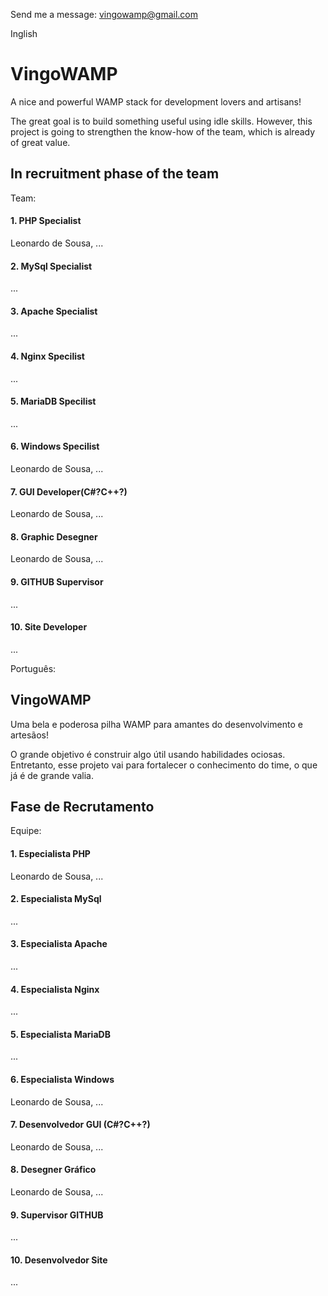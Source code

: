 Send me a message: vingowamp@gmail.com

Inglish
# VingoWAMP
A nice and powerful WAMP stack for development lovers and artisans!

The great goal is to build something useful using idle skills. However, this project is going to strengthen the know-how of the team, which is already of great value.

## In recruitment phase of the team
Team:
#### 1. PHP Specialist 
   Leonardo de Sousa, ...
#### 2. MySql Specialist
   ...
#### 3. Apache Specialist
   ...
#### 4. Nginx Specilist
   ...
#### 5. MariaDB Specilist
   ...
#### 6. Windows Specilist
   Leonardo de Sousa, ...
#### 7. GUI Developer(C#?C++?)
   Leonardo de Sousa, ...
#### 8. Graphic Desegner
   Leonardo de Sousa, ...
#### 9. GITHUB Supervisor
   ...
#### 10. Site Developer
   ...

Português:
## VingoWAMP
Uma bela e poderosa pilha WAMP para amantes do desenvolvimento e artesãos!

O grande objetivo é construir algo útil usando habilidades ociosas. Entretanto, esse projeto vai para fortalecer o conhecimento do time, o que já é de grande valia.

## Fase de Recrutamento
Equipe:
#### 1. Especialista PHP 
   Leonardo de Sousa, ...
#### 2. Especialista MySql
   ...
#### 3. Especialista Apache
   ...
#### 4. Especialista Nginx
   ...
#### 5. Especialista MariaDB
   ...
#### 6. Especialista Windows
   Leonardo de Sousa, ...
#### 7. Desenvolvedor GUI (C#?C++?)
   Leonardo de Sousa, ...
#### 8. Desegner Gráfico
   Leonardo de Sousa, ...
#### 9. Supervisor GITHUB
   ...
#### 10. Desenvolvedor Site
   ...
